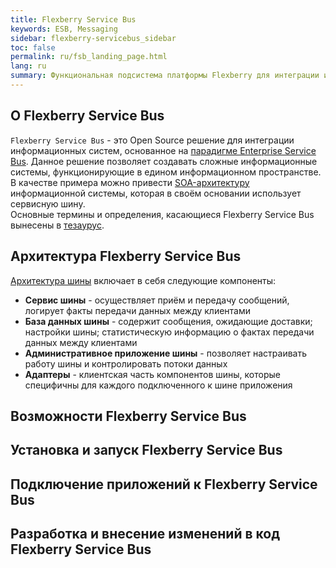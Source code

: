 ```yaml
---
title: Flexberry Service Bus
keywords: ESB, Messaging
sidebar: flexberry-servicebus_sidebar
toc: false
permalink: ru/fsb_landing_page.html
lang: ru
summary: Функциональная подсистема платформы Flexberry для интеграции информационных систем.
---
```


## О Flexberry Service Bus

`Flexberry Service Bus` - это Open Source решение для интеграции информационных систем, основанное на [парадигме Enterprise Service Bus](). Данное решение позволяет создавать сложные информационные системы, функционирующие в едином информационном пространстве. В качестве примера можно привести [SOA-архитектуру]() информационной системы, которая в своём основании использует сервисную шину.  
Основные термины и определения, касающиеся Flexberry Service Bus вынесены в [тезаурус](fsb_thesaurus.html).

## Архитектура Flexberry Service Bus

[Архитектура шины](fsb_architecture.html) включает в себя следующие компоненты:
* **Сервис шины** - осуществляет приём и передачу сообщений, логирует факты передачи данных между клиентами
* **База данных шины** - содержит сообщения, ожидающие доставки; настройки шины; статистическую информацию о фактах передачи данных между клиентами
* **Административное приложение шины** - позволяет настраивать работу шины и контролировать потоки данных
* **Адаптеры** - клиентская часть компонентов шины, которые специфичны для каждого подключенного к шине приложения

## Возможности Flexberry Service Bus

## Установка и запуск Flexberry Service Bus

## Подключение приложений к Flexberry Service Bus

## Разработка и внесение изменений в код Flexberry Service Bus


